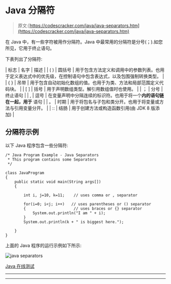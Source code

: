 # Java 分隔符

> 原文:[https://codescracker.com/java/java-separators.htm](https://codescracker.com/java/java-separators.htm)

在 Java 中，有一些字符被用作分隔符。Java 中最常用的分隔符是分号(；).如您所见，它用于终止语句。

下表列出了分隔符:

| 标志 | 名字 | 描述 |
| ( ) | 圆括号 | 用于包含方法定义和调用中的参数列表。也用于定义表达式中的优先级，在控制语句中包含表达式，以及包围强制转换类型。 |
| { } | 吊带 | 用于包含自动初始化数组的值。也用于为类、方法和局部范围定义代码块。 |
| [ ] | 括号 | 用于声明数组类型。解引用数组值时也使用。 |
| ； | 分号 | 终止语句 |
| , | 逗号 | 在变量声明中分隔连续的标识符。也用于将一个**内的语句链在一起，用于** 语句 |
| 。 | 时期 | 用于将包名与子包和类分开。也用于将变量或方法与引用变量分开。 |
| :: | 结肠 | 用于创建方法或构造函数引用(由 JDK 8 版添加) |

## 分隔符示例

以下 Java 程序包含一些分隔符:

```
/* Java Program Example - Java Separators
 * This program contains some Separators
 */

class JavaProgram
{
    public static void main(String args[])
    {

        int i, j=10, k=11;    // uses comma or , separator

        for(i=0; i<j; i++)   // uses parentheses or () separator
        {                     // uses braces or {} separator
            System.out.println("I am " + i);
        }
        System.out.println(k + " is biggest here.");

    }
}
```

上面的 Java 程序的运行示例如下所示:

![java separators](../Images/db04507067f0af00f8dd107aec90e958.png)

[Java 在线测试](/exam/showtest.php?subid=1)

* * *

* * *